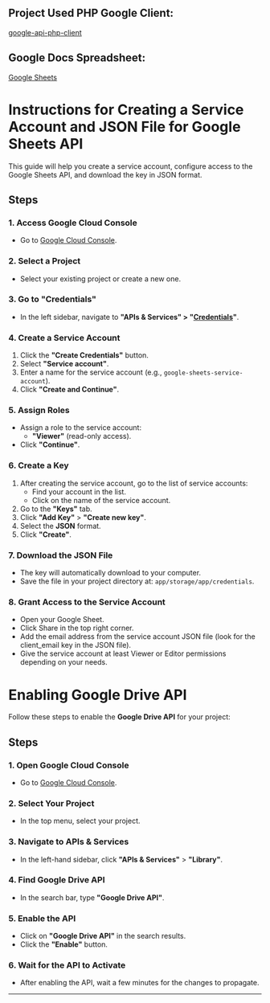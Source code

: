 ## Project Used PHP Google Client:
[google-api-php-client](https://github.com/googleapis/google-api-php-client/)

## Google Docs Spreadsheet:
[Google Sheets](https://developers.google.com/sheets/api/reference/rest?apix=true&hl=en)

# Instructions for Creating a Service Account and JSON File for Google Sheets API

This guide will help you create a service account, configure access to the Google Sheets API, and download the key in JSON format.

## Steps

### 1. Access Google Cloud Console
- Go to [Google Cloud Console](https://console.cloud.google.com/).

### 2. Select a Project
- Select your existing project or create a new one.

### 3. Go to "Credentials"
- In the left sidebar, navigate to **"APIs & Services" > "[Credentials](https://console.cloud.google.com/apis/credentials?hl=en)"**.

### 4. Create a Service Account
1. Click the **"Create Credentials"** button.
2. Select **"Service account"**.
3. Enter a name for the service account (e.g., `google-sheets-service-account`).
4. Click **"Create and Continue"**.

### 5. Assign Roles
- Assign a role to the service account:
   - **"Viewer"** (read-only access).
- Click **"Continue"**.

### 6. Create a Key
1. After creating the service account, go to the list of service accounts:
   - Find your account in the list.
   - Click on the name of the service account.
2. Go to the **"Keys"** tab.
3. Click **"Add Key"** > **"Create new key"**.
4. Select the **JSON** format.
5. Click **"Create"**.

### 7. Download the JSON File
- The key will automatically download to your computer.
- Save the file in your project directory at: `app/storage/app/credentials`.

### 8. Grant Access to the Service Account
- Open your Google Sheet.
- Click Share in the top right corner.
- Add the email address from the service account JSON file (look for the client_email key in the JSON file).
- Give the service account at least Viewer or Editor permissions depending on your needs.


# Enabling Google Drive API

Follow these steps to enable the **Google Drive API** for your project:

## Steps

### 1. Open Google Cloud Console
- Go to [Google Cloud Console](https://console.cloud.google.com/).

### 2. Select Your Project
- In the top menu, select your project.

### 3. Navigate to APIs & Services
- In the left-hand sidebar, click **"APIs & Services"** > **"Library"**.

### 4. Find Google Drive API
- In the search bar, type **"Google Drive API"**.

### 5. Enable the API
- Click on **"Google Drive API"** in the search results.
- Click the **"Enable"** button.

### 6. Wait for the API to Activate
- After enabling the API, wait a few minutes for the changes to propagate.

---
